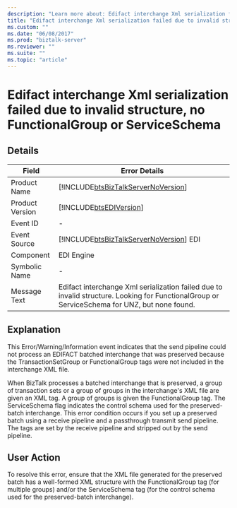 ```yaml
---
description: "Learn more about: Edifact interchange Xml serialization failed due to invalid structure, no FunctionalGroup or ServiceSchema"
title: "Edifact interchange Xml serialization failed due to invalid structure, no FunctionalGroup or ServiceSchema"
ms.custom: ""
ms.date: "06/08/2017"
ms.prod: "biztalk-server"
ms.reviewer: ""
ms.suite: ""
ms.topic: "article"
---
```

# Edifact interchange Xml serialization failed due to invalid structure, no FunctionalGroup or ServiceSchema
## Details  
  
|      Field           |      Error Details                                                                                                                                        |
|-----------------|----------------------------------------------------------------------------------------------------------------------------------------------|
|  Product Name   |                              [!INCLUDE[btsBizTalkServerNoVersion](../includes/btsbiztalkservernoversion-md.md)]                              |
| Product Version |                                          [!INCLUDE[btsEDIVersion](../includes/btsediversion-md.md)]                                          |
|    Event ID     |                                                                      -                                                                       |
|  Event Source   |                            [!INCLUDE[btsBizTalkServerNoVersion](../includes/btsbiztalkservernoversion-md.md)] EDI                            |
|    Component    |                                                                  EDI Engine                                                                  |
|  Symbolic Name  |                                                                      -                                                                       |
|  Message Text   | Edifact interchange Xml serialization failed due to invalid structure. Looking for FunctionalGroup or ServiceSchema for UNZ, but none found. |
  
## Explanation  
 This Error/Warning/Information event indicates that the send pipeline could not process an EDIFACT batched interchange that was preserved because the TransactionSetGroup or FunctionalGroup tags were not included in the interchange XML file.  
  
 When BizTalk processes a batched interchange that is preserved, a group of transaction sets or a group of groups in the interchange's XML file are given an XML tag. A group of groups is given the FunctionalGroup tag. The ServiceSchema flag indicates the control schema used for the preserved-batch interchange. This error condition occurs if you set up a preserved batch using a receive pipeline and a passthrough transmit send pipeline. The tags are set by the receive pipeline and stripped out by the send pipeline.  
  
## User Action  
 To resolve this error, ensure that the XML file generated for the preserved batch has a well-formed XML structure with the FunctionalGroup tag (for multiple groups) and/or the ServiceSchema tag (for the control schema used for the preserved-batch interchange).

